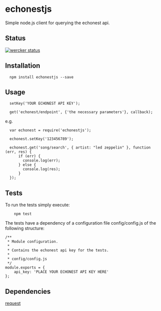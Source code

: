 echonestjs
==========

Simple node.js client for querying the echonest api.

## Status
[![wercker status](https://app.wercker.com/status/b0a69be62c6e329881c0840bff3caa5e/s "wercker status")](https://app.wercker.com/project/bykey/b0a69be62c6e329881c0840bff3caa5e)

## Installation
```
  npm install echonestjs --save
```

## Usage
```
  setKey('YOUR ECHONEST API KEY');

  get('echonest/endpoint', {'the necessary parameters'}, callback);
```

e.g.

```
  var echonest = require('echonestjs');

  echonest.setKey('123456789');

  echonest.get('song/search', { artist: "led zeppelin" }, function (err, res) {
      if (err) {
        console.log(err);
      } else {
        console.log(res);
      }
  });
```

## Tests
To run the tests simply execute:
```
    npm test
```

The tests have a dependency of a configuration file config/config.js of the following structure:
```
/**
 * Module configuration.
 *
 * Contains the echonest api key for the tests.
 *
 * config/config.js
 */
module.exports = {
    api_key: 'PLACE YOUR ECHONEST API KEY HERE'
};
```

## Dependencies

[request](https://github.com/request/request)
